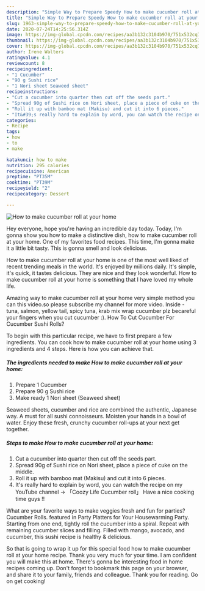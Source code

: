 ```yaml
---
description: "Simple Way to Prepare Speedy How to make cucumber roll at your home"
title: "Simple Way to Prepare Speedy How to make cucumber roll at your home"
slug: 1963-simple-way-to-prepare-speedy-how-to-make-cucumber-roll-at-your-home
date: 2020-07-24T14:25:56.314Z
image: https://img-global.cpcdn.com/recipes/aa3b132c3104b970/751x532cq70/how-to-make-cucumber-roll-at-your-home-recipe-main-photo.jpg
thumbnail: https://img-global.cpcdn.com/recipes/aa3b132c3104b970/751x532cq70/how-to-make-cucumber-roll-at-your-home-recipe-main-photo.jpg
cover: https://img-global.cpcdn.com/recipes/aa3b132c3104b970/751x532cq70/how-to-make-cucumber-roll-at-your-home-recipe-main-photo.jpg
author: Irene Walters
ratingvalue: 4.1
reviewcount: 8
recipeingredient:
- "1 Cucumber"
- "90 g Sushi rice"
- "1 Nori sheet Seaweed sheet"
recipeinstructions:
- "Cut a cucumber into quarter then cut off the seeds part."
- "Spread 90g of Sushi rice on Nori sheet, place a piece of cuke on the middle."
- "Roll it up with bamboo mat (Makisu) and cut it into 6 pieces."
- "It&#39;s really hard to explain by word, you can watch the recipe on my YouTube channel → 「Coozy Life Cucumber roll」 Have a nice cooking time guys !!"
categories:
- Recipe
tags:
- how
- to
- make

katakunci: how to make 
nutrition: 295 calories
recipecuisine: American
preptime: "PT35M"
cooktime: "PT39M"
recipeyield: "2"
recipecategory: Dessert

---
```



![How to make cucumber roll at your home](https://img-global.cpcdn.com/recipes/aa3b132c3104b970/751x532cq70/how-to-make-cucumber-roll-at-your-home-recipe-main-photo.jpg)

Hey everyone, hope you're having an incredible day today. Today, I'm gonna show you how to make a distinctive dish, how to make cucumber roll at your home. One of my favorites food recipes. This time, I'm gonna make it a little bit tasty. This is gonna smell and look delicious.

How to make cucumber roll at your home is one of the most well liked of recent trending meals in the world. It's enjoyed by millions daily. It's simple, it's quick, it tastes delicious. They are nice and they look wonderful. How to make cucumber roll at your home is something that I have loved my whole life.

Amazing way to make cucumber roll at your home very simple method you can this video.so please subscribe my channel for more video. Inside - tuna, salmon, yellow tail, spicy tuna, krab mix wrap cucumber plz becareful your fingers when you cut cucumber :). How To Cut Cucumber For Cucumber Sushi Rolls?


To begin with this particular recipe, we have to first prepare a few ingredients. You can cook how to make cucumber roll at your home using 3 ingredients and 4 steps. Here is how you can achieve that.

<!--inarticleads1-->

##### The ingredients needed to make How to make cucumber roll at your home:

1. Prepare 1 Cucumber
1. Prepare 90 g Sushi rice
1. Make ready 1 Nori sheet (Seaweed sheet)


Seaweed sheets, cucumber and rice are combined the authentic, Japanese way. A must for all sushi connoisseurs. Moisten your hands in a bowl of water. Enjoy these fresh, crunchy cucumber roll-ups at your next get together. 

<!--inarticleads2-->

##### Steps to make How to make cucumber roll at your home:

1. Cut a cucumber into quarter then cut off the seeds part.
1. Spread 90g of Sushi rice on Nori sheet, place a piece of cuke on the middle.
1. Roll it up with bamboo mat (Makisu) and cut it into 6 pieces.
1. It&#39;s really hard to explain by word, you can watch the recipe on my YouTube channel → 「Coozy Life Cucumber roll」 Have a nice cooking time guys !!


What are your favorite ways to make veggies fresh and fun for parties? Cucumber Rolls. featured in Party Platters for Your Housewarming Party. Starting from one end, tightly roll the cucumber into a spiral. Repeat with remaining cucumber slices and filling. Filled with mango, avocado, and cucumber, this sushi recipe is healthy &amp; delicious. 

So that is going to wrap it up for this special food how to make cucumber roll at your home recipe. Thank you very much for your time. I am confident you will make this at home. There's gonna be interesting food in home recipes coming up. Don't forget to bookmark this page on your browser, and share it to your family, friends and colleague. Thank you for reading. Go on get cooking!
